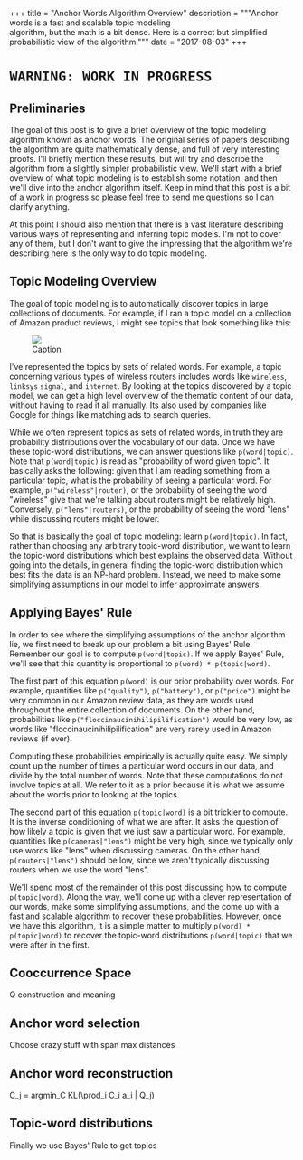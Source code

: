 +++
title = "Anchor Words Algorithm Overview"
description = """Anchor words is a fast and scalable topic modeling \
algorithm, but the math is a bit dense. Here is a correct but simplified \
probabilistic view of the algorithm."""
date = "2017-08-03"
+++

# `WARNING: WORK IN PROGRESS`

## Preliminaries

The goal of this post is to give a brief overview of the topic modeling
algorithm known as anchor words. The original series of papers describing the
algorithm are quite mathematically dense, and full of very interesting proofs.
I'll briefly mention these results, but will try and describe the algorithm
from a slightly simpler probabilistic view. We'll start with a brief overview
of what topic modeling is to establish some notation, and then we'll dive into
the anchor algorithm itself. Keep in mind that this post is a bit of a work in
progress so please feel free to send me questions so I can clarify anything.

At this point I should also mention that there is a vast literature describing
various ways of representing and inferring topic models. I'm not to cover any
of them, but I don't want to give the impressing that the algorithm we're
describing here is the only way to do topic modeling.

## Topic Modeling Overview

The goal of topic modeling is to automatically discover topics in large
collections of documents.  For example, if I ran a topic model on a collection
of Amazon product reviews, I might see topics that look something like this:

<figure class="well">
<img src="/img/anchors/topics.png" class="img-responsive"/>
<figcaption>
Caption
</figcaption>
</figure>

I've represented the topics by sets of related words. For example, a topic
concerning various types of wireless routers includes words like `wireless`,
`linksys` `signal`, and `internet`. By looking at the topics discovered by a
topic model, we can get a high level overview of the thematic content of our
data, without having to read it all manually. Its also used by companies like
Google for things like matching ads to search queries.

While we often represent topics as sets of related words, in truth they are
probability distributions over the vocabulary of our data. Once we have these
topic-word distributions, we can answer questions like `p(word|topic)`. Note
that `p(word|topic)` is read as "probability of word given topic". It basically
asks the following: given that I am reading something from a particular topic,
what is the probability of seeing a particular word. For example,
`p("wireless"|router)`, or the probability of seeing the word "wireless" give
that we're talking about routers might be relatively high.
Conversely, `p("lens"|routers)`, or the probability of seeing the word "lens"
while discussing routers might be lower.

So that is basically the goal of topic modeling: learn `p(word|topic)`. In
fact, rather than choosing any arbitrary topic-word distribution, we want to
learn the topic-word distributions which best explains the observed data.
Without going into the details, in general finding the topic-word distribution
which best fits the data is an NP-hard problem. Instead, we need to make some
simplifying assumptions in our model to infer approximate answers.

## Applying Bayes' Rule

In order to see where the simplifying assumptions of the anchor algorithm lie,
we first need to break up our problem a bit using Bayes' Rule. Remember our
goal is to compute `p(word|topic)`. If we apply Bayes' Rule, we'll see that
this quantity is proportional to `p(word) * p(topic|word)`.

The first part of this equation `p(word)` is our prior probability over words.
For example, quantities like `p("quality")`, `p("battery")`, or `p("price")`
might be very common in our Amazon review data, as they are words used
throughout the entire collection of documents. On the other hand, probabilities
like `p("floccinaucinihilipilification")` would be very low, as words like
"floccinaucinihilipilification" are very rarely used in Amazon reviews (if
ever).

Computing these probabilities empirically is actually quite easy. We simply
count up the number of times a particular word occurs in our data, and divide
by the total number of words. Note that these computations do not involve
topics at all. We refer to it as a prior because it is what we assume about the
words prior to looking at the topics.

The second part of this equation `p(topic|word)` is a bit trickier to compute.
It is the inverse conditioning of what we are after. It asks the question of
how likely a topic is given that we just saw a particular word. For example,
quantities like `p(cameras|"lens")` might be very high, since we typically only
use words like "lens" when discussing cameras. On the other hand,
`p(routers|"lens")` should be low, since we aren't typically discussing routers
when we use the word "lens".

We'll spend most of the remainder of this post discussing how to compute
`p(topic|word)`. Along the way, we'll come up with a clever representation of
our words, make some simplifying assumptions, and the come up with a fast and
scalable algorithm to recover these probabilities. However, once we have this
algorithm, it is a simple matter to multiply `p(word) * p(topic|word)` to
recover the topic-word distributions `p(word|topic)` that we were after in the
first.

## Cooccurrence Space

Q construction and meaning

## Anchor word selection

Choose crazy stuff with span max distances

## Anchor word reconstruction

C_j = argmin_C KL(\prod_i C_i a_i | Q_j)

## Topic-word distributions

Finally we use Bayes' Rule to get topics
